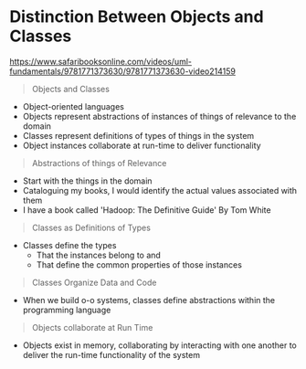 # Distinction Between Objects and Classes

https://www.safaribooksonline.com/videos/uml-fundamentals/9781771373630/9781771373630-video214159

> Objects and Classes

- Object-oriented languages
- Objects represent abstractions of instances of things of relevance to the domain
- Classes represent definitions of types of things in the system
- Object instances collaborate at run-time to deliver functionality

> Abstractions of things of Relevance

- Start with the things in the domain
- Cataloguing my books, I would identify the actual values associated with them
- I have a book called 'Hadoop: The Definitive Guide' By Tom White

> Classes as Definitions of Types

- Classes define the types
  - That the instances belong to and
  - That define the common properties of those instances

> Classes Organize Data and Code

- When we build o-o systems, classes define abstractions within the programming language

> Objects collaborate at Run Time

- Objects exist in memory, collaborating by interacting with one another to deliver the run-time functionality of the system
